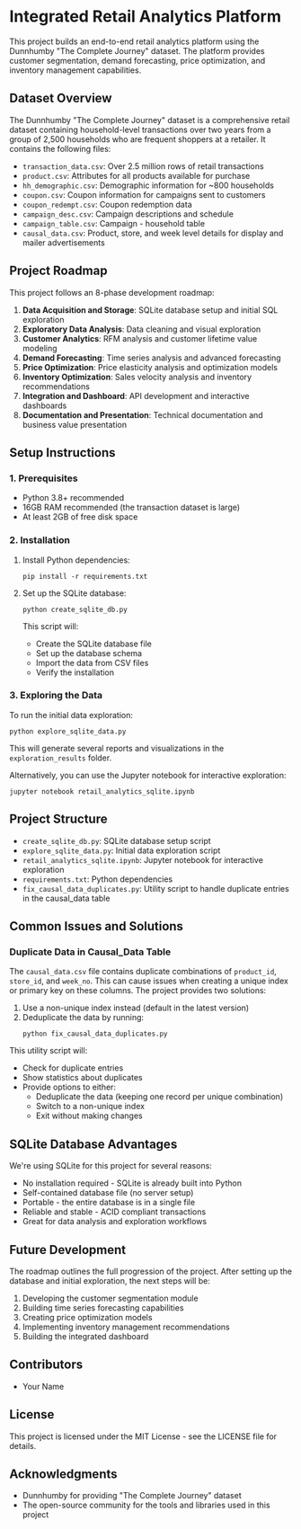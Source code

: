 # Integrated Retail Analytics Platform

This project builds an end-to-end retail analytics platform using the Dunnhumby "The Complete Journey" dataset. The platform provides customer segmentation, demand forecasting, price optimization, and inventory management capabilities.

## Dataset Overview

The Dunnhumby "The Complete Journey" dataset is a comprehensive retail dataset containing household-level transactions over two years from a group of 2,500 households who are frequent shoppers at a retailer. It contains the following files:

- `transaction_data.csv`: Over 2.5 million rows of retail transactions
- `product.csv`: Attributes for all products available for purchase
- `hh_demographic.csv`: Demographic information for ~800 households
- `coupon.csv`: Coupon information for campaigns sent to customers
- `coupon_redempt.csv`: Coupon redemption data
- `campaign_desc.csv`: Campaign descriptions and schedule
- `campaign_table.csv`: Campaign - household table
- `causal_data.csv`: Product, store, and week level details for display and mailer advertisements

## Project Roadmap

This project follows an 8-phase development roadmap:

1. **Data Acquisition and Storage**: SQLite database setup and initial SQL exploration
2. **Exploratory Data Analysis**: Data cleaning and visual exploration
3. **Customer Analytics**: RFM analysis and customer lifetime value modeling
4. **Demand Forecasting**: Time series analysis and advanced forecasting
5. **Price Optimization**: Price elasticity analysis and optimization models
6. **Inventory Optimization**: Sales velocity analysis and inventory recommendations
7. **Integration and Dashboard**: API development and interactive dashboards
8. **Documentation and Presentation**: Technical documentation and business value presentation

## Setup Instructions

### 1. Prerequisites

- Python 3.8+ recommended
- 16GB RAM recommended (the transaction dataset is large)
- At least 2GB of free disk space

### 2. Installation

1. Install Python dependencies:
   ```
   pip install -r requirements.txt
   ```

2. Set up the SQLite database:
   ```
   python create_sqlite_db.py
   ```
   This script will:
   - Create the SQLite database file
   - Set up the database schema
   - Import the data from CSV files
   - Verify the installation

### 3. Exploring the Data

To run the initial data exploration:

```
python explore_sqlite_data.py
```

This will generate several reports and visualizations in the `exploration_results` folder.

Alternatively, you can use the Jupyter notebook for interactive exploration:

```
jupyter notebook retail_analytics_sqlite.ipynb
```

## Project Structure

- `create_sqlite_db.py`: SQLite database setup script
- `explore_sqlite_data.py`: Initial data exploration script
- `retail_analytics_sqlite.ipynb`: Jupyter notebook for interactive exploration
- `requirements.txt`: Python dependencies
- `fix_causal_data_duplicates.py`: Utility script to handle duplicate entries in the causal_data table

## Common Issues and Solutions

### Duplicate Data in Causal_Data Table

The `causal_data.csv` file contains duplicate combinations of `product_id`, `store_id`, and `week_no`. This can cause issues when creating a unique index or primary key on these columns. The project provides two solutions:

1. Use a non-unique index instead (default in the latest version)
2. Deduplicate the data by running:
   ```
   python fix_causal_data_duplicates.py
   ```
   
This utility script will:
- Check for duplicate entries
- Show statistics about duplicates
- Provide options to either:
  - Deduplicate the data (keeping one record per unique combination)
  - Switch to a non-unique index
  - Exit without making changes

## SQLite Database Advantages

We're using SQLite for this project for several reasons:
- No installation required - SQLite is already built into Python
- Self-contained database file (no server setup)
- Portable - the entire database is in a single file
- Reliable and stable - ACID compliant transactions
- Great for data analysis and exploration workflows

## Future Development

The roadmap outlines the full progression of the project. After setting up the database and initial exploration, the next steps will be:

1. Developing the customer segmentation module
2. Building time series forecasting capabilities
3. Creating price optimization models
4. Implementing inventory management recommendations
5. Building the integrated dashboard

## Contributors

- Your Name

## License

This project is licensed under the MIT License - see the LICENSE file for details.

## Acknowledgments

- Dunnhumby for providing "The Complete Journey" dataset
- The open-source community for the tools and libraries used in this project 